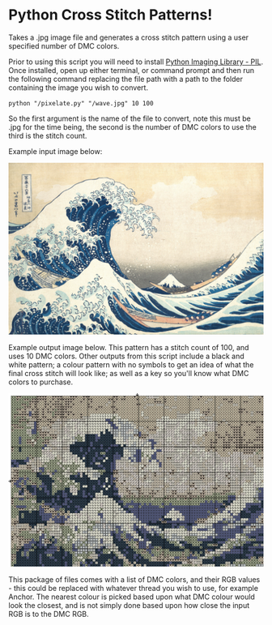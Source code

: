 # Python Cross Stitch Patterns!

Takes a .jpg image file and generates a cross stitch pattern using a user specified number of DMC colors.

Prior to using this script you will need to install [Python Imaging Library - PIL](http://www.pythonware.com/products/pil/).
Once installed, open up either terminal, or command prompt and then run the following command replacing the file path with a
path to the folder containing the image you wish to convert.

    python "/pixelate.py" "/wave.jpg" 10 100

So the first argument is the name of the file to convert, note this must be .jpg for the time being, the second is the
number of DMC colors to use the third is the stitch count.

Example input image below:

![Input Image](https://github.com/PaulMakesStuff/Python_Cross_Stitch/blob/master/wave.jpg)

Example output image below. This pattern has a stitch count of 100, and uses 10 DMC colors. Other outputs from this script include a black and white pattern; a colour pattern with no symbols to get an idea of what the final cross stitch will look like; as well as a key so you'll know what DMC colors to purchase.

![Output Image](https://github.com/PaulMakesStuff/Python_Cross_Stitch/blob/master/col_sym.png)

This package of files comes with a list of DMC colors, and their RGB values - this could be replaced with whatever thread you wish to use, for example Anchor. The nearest colour is picked based upon what DMC colour would look the closest, and is not simply done based upon how close the input RGB is to the DMC RGB.
